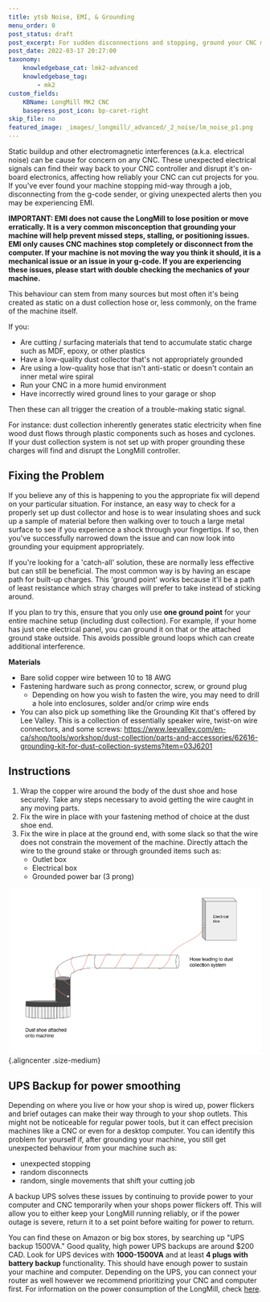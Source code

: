 ```yaml
---
title: ytsb Noise, EMI, & Grounding
menu_order: 0
post_status: draft
post_excerpt: For sudden disconnections and stopping, ground your CNC machine to reduce electromagnetic interference (EMI), which generates from dust collectors.
post_date: 2022-03-17 20:27:00
taxonomy:
    knowledgebase_cat: lmk2-advanced
    knowledgebase_tag:
        - mk2
custom_fields:
    KBName: LongMill MK2 CNC
    basepress_post_icon: bp-caret-right
skip_file: no
featured_image: _images/_longmill/_advanced/_2_noise/lm_noise_p1.png
---
```


Static buildup and other electromagnetic interferences (a.k.a. electrical noise) can be cause for concern on any CNC. These unexpected electrical signals can find their way back to your CNC controller and disrupt it's on-board electronics, affecting how reliably your CNC can cut projects for you. If you've ever found your machine stopping mid-way through a job, disconnecting from the g-code sender, or giving unexpected alerts then you may be experiencing EMI.

**IMPORTANT: EMI does not cause the LongMill to lose position or move erratically. It is a very common misconception that grounding your machine will help prevent missed steps, stalling, or positioning issues. EMI only causes CNC machines stop completely or disconnect from the computer. If your machine is not moving the way you think it should, it is a mechanical issue or an issue in your g-code. If you are experiencing these issues, please start with double checking the mechanics of your machine.**

This behaviour can stem from many sources but most often it's being created as static on a dust collection hose or, less commonly, on the frame of the machine itself.

If you:

- Are cutting / surfacing materials that tend to accumulate static charge such as MDF, epoxy, or other plastics
- Have a low-quality dust collector that's not appropriately grounded
- Are using a low-quality hose that isn't anti-static or doesn't contain an inner metal wire spiral
- Run your CNC in a more humid environment
- Have incorrectly wired ground lines to your garage or shop

Then these can all trigger the creation of a trouble-making static signal.

For instance: dust collection inherently generates static electricity when fine wood dust flows through plastic components such as hoses and cyclones. If your dust collection system is not set up with proper grounding these charges will find and disrupt the LongMill controller.

## Fixing the Problem

If you believe any of this is happening to you the appropriate fix will depend on your particular situation. For instance, an easy way to check for a properly set up dust collector and hose is to wear insulating shoes and suck up a sample of material before then walking over to touch a large metal surface to see if you experience a shock through your fingertips. If so, then you've successfully narrowed down the issue and can now look into grounding your equipment appropriately.

If you're looking for a 'catch-all' solution, these are normally less effective but can still be beneficial. The most common way is by having an escape path for built-up charges. This 'ground point' works because it'll be a path of least resistance which stray charges will prefer to take instead of sticking around.

If you plan to try this, ensure that you only use **one ground point** for your entire machine setup (including dust collection). For example, if your home has just one electrical panel, you can ground it on that or the attached ground stake outside. This avoids possible ground loops which can create additional interference.

**Materials**  
<ul>
  <li>Bare solid copper wire between 10 to 18 AWG</li>
  <li>Fastening hardware such as prong connector, screw, or ground plug
<ul>
  <li>Depending on how you wish to fasten the wire, you may need to drill a hole into enclosures, solder and/or crimp wire ends</li>
</ul>
</li>
  <li>You can also pick up something like the Grounding Kit that's offered by Lee Valley. This is a collection of essentially speaker wire, twist-on wire connectors, and some screws: <a href="https://www.leevalley.com/en-ca/shop/tools/workshop/dust-collection/parts-and-accessories/62616-grounding-kit-for-dust-collection-systems?item=03J6201" target="_blank" rel="noopener">https://www.leevalley.com/en-ca/shop/tools/workshop/dust-collection/parts-and-accessories/62616-grounding-kit-for-dust-collection-systems?item=03J6201</a></li>
</ul>

## Instructions

1. Wrap the copper wire around the body of the dust shoe and hose securely. Take any steps necessary to avoid getting the wire caught in any moving parts.
1. Fix the wire in place with your fastening method of choice at the dust shoe end.
1. Fix the wire in place at the ground end, with some slack so that the wire does not constrain the movement of the machine. Directly attach the wire to the ground stake or through grounded items such as:
   - Outlet box
   - Electrical box
   - Grounded power bar (3 prong)

![](/_images/_longmill/_advanced/_2_noise/lm_noise_p1.png){.aligncenter .size-medium}

## UPS Backup for power smoothing

Depending on where you live or how your shop is wired up, power flickers and brief outages can make their way through to your shop outlets. This might not be noticeable for regular power tools, but it can effect precision machines like a CNC or even for a desktop computer. You can identify this problem for yourself if, after grounding your machine, you still get unexpected behaviour from your machine such as:

- unexpected stopping
- random disconnects
- random, single movements that shift your cutting job

A backup UPS solves these issues by continuing to provide power to your computer and CNC temporarily when your shops power flickers off. This will allow you to either keep your LongMill running reliably, or if the power outage is severe, return it to a set point before waiting for power to return.

You can find these on Amazon or big box stores, by searching up "UPS backup 1500VA." Good quality, high power UPS backups are around $200 CAD. Look for UPS devices with **1000-1500VA** and at least **4 plugs with** **battery backup** functionality. This should have enough power to sustain your machine and computer. Depending on the UPS, you can connect your router as well however we recommend prioritizing your CNC and computer first. For information on the power consumption of the LongMill, check <a href="https://sienci.com/faq/lm-faq/what-are-the-power-requirements-for-the-LongMill/">here</a>.
